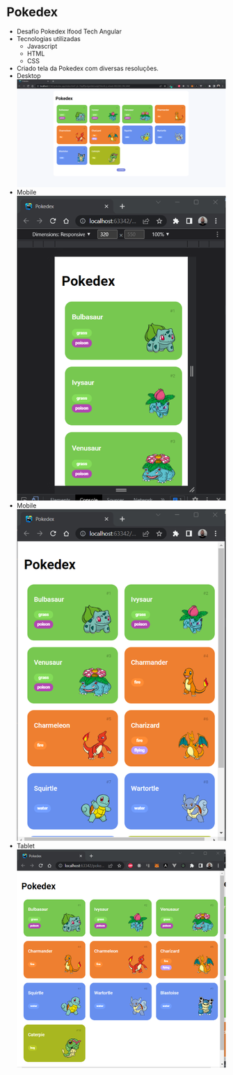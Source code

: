 # Pokedex

- Desafio Pokedex Ifood Tech Angular
- Tecnologias utilizadas
  - Javascript 
  - HTML 
  - CSS
- Criado tela da Pokedex com diversas resoluções.
- Desktop 
![Desktop](./assets/captura_tela/desktop.png)
- Mobile 
![Mobilte](./assets/captura_tela/mobile_1.png)
- Mobile 
![Mobilte](./assets/captura_tela/mobile_2.png)
- Tablet 
![Tablet](./assets/captura_tela/tablet.png)